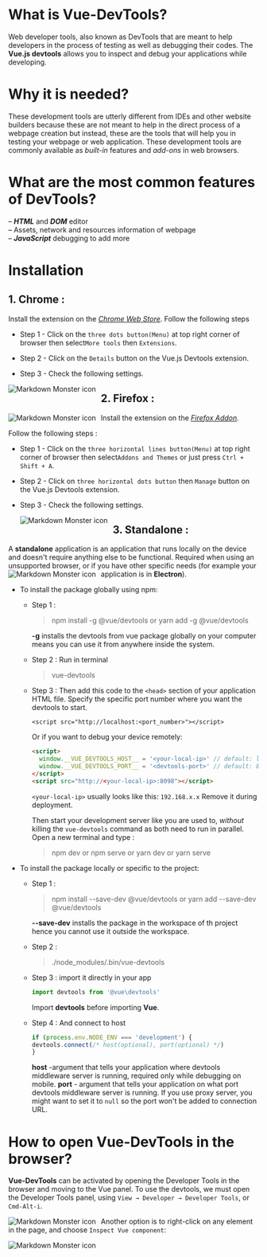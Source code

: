 # What is Vue-DevTools?
Web developer tools, also known as DevTools that are meant to help developers in the process of testing as well as debugging their codes. 
The **Vue.js devtools** allows you to inspect and debug your applications while developing.

# Why it is needed?
These development tools are utterly different from IDEs and other website builders because these are not meant to help in the direct process of a webpage creation but instead, these are the tools that will help you in testing your webpage or web application.
These development tools are commonly available as *built-in* features and *add-ons* in web browsers.
# What are the most common features of DevTools?
– ***HTML*** and ***DOM*** editor  
– Assets, network and resources information of webpage  
– ***JavaScript*** debugging to add more

# Installation
## 1. Chrome :
 Install the extension on the _[Chrome Web Store](https://chrome.google.com/webstore/detail/vuejs-devtools/nhdogjmejiglipccpnnnanhbledajbpd)_.  Follow the following steps

	
- Step 1 - Click on the `three dots button(Menu)` at top right corner of browser then select`More tools` then `Extensions`. 
	
- Step 2 -  Click on the  `Details`  button on the Vue.js Devtools extension.
	
- Step 3 - Check the following settings.
	
		
<img src="https://devtools.vuejs.org/assets/chrome-settings2.e239f122.png"  
   alt="Markdown Monster icon"  
   style="float: left; margin-right: 10px;" />

## 2. Firefox :
 Install the extension on the _[Firefox Addon](https://addons.mozilla.org/en-US/firefox/addon/vue-js-devtools/)_. 
<img src="https://flaviocopes.com/vue-devtools/firefox-addon-installed.png"  
   alt="Markdown Monster icon"  
   style="float: left; margin-right: 10px;" />

Follow the following steps : 

- Step 1 - Click on the `three horizontal lines button(Menu)` at top right corner of browser then select`Addons and Themes` or just press `Ctrl + Shift + A`. 
	
- Step 2 -  Click on `three horizontal dots button` then  `Manage`  button on the Vue.js Devtools extension.
	
- Step 3 - Check the following settings.

  <img src="https://devtools.vuejs.org/assets/firefox-settings3.92d80ebf.png"  
   alt="Markdown Monster icon"  
   style="float: left; margin-right: 10px;" />
 
 ## 3. Standalone :
 A **standalone** application is an application that runs locally on the device and doesn't require anything else to be functional. Required when using an unsupported browser, or if you have other specific needs (for example your application is in **Electron**).
 <img src="https://flaviocopes.com/vue-devtools/standalone-vue-devtools-waiting.png"  
   alt="Markdown Monster icon"  
   style="float: left; margin-right: 10px;" />

- To install the package globally using npm:
	- Step 1 : 
		> npm install -g @vue/devtools
		or
		> yarn add -g @vue/devtools

		**-g** installs the devtools from vue package globally on your computer means you can use it from anywhere inside the system.
	- Step 2 : Run in terminal 
		> vue-devtools
	
	- Step 3 : Then add this code to the `<head>` section of your application HTML file. Specify the specific port number where you want the devtools to start.
		
		```<script src="http://localhost:<port_number>"></script>```
		
		Or if you want to debug your device remotely:
		```html
		<script>
		  window.__VUE_DEVTOOLS_HOST__ = '<your-local-ip>' // default: localhost
		  window.__VUE_DEVTOOLS_PORT__ = '<devtools-port>' // default: 8098
		</script>
		<script src="http://<your-local-ip>:8098"></script>
		```
		`<your-local-ip>` usually looks like this: `192.168.x.x`
		Remove it during deployment.
		
		Then start your development server like you are used to, _without_ killing the `vue-devtools` command as both need to run in parallel. Open a new terminal and type :
		> npm dev
		or
		> npm serve
		or
		> yarn dev
		or
		> yarn serve
		 
		
	
- To install the package locally or specific to the project:
	- Step 1 : 
		>npm install --save-dev @vue/devtools
		>or
		>yarn add  --save-dev @vue/devtools

		**--save-dev** installs the package in the workspace of th project hence you cannot use it outside the workspace.
	- Step 2 :  
		> ./node_modules/.bin/vue-devtools
	
	- Step 3 : import it directly in your app  
		```js
		import devtools from '@vue\devtools'
		```
		Import **devtools** before importing **Vue**.
	- Step 4 : And connect to host
	  ```js
	  if (process.env.NODE_ENV === 'development') {
	  devtools.connect(/* host(optional), port(optional) */)
	  }
	  ```
		**host** -argument that tells your application where devtools middleware server is running, required only while debugging on mobile.
		**port** - argument that tells your application on what port devtools middleware server is running. If you use proxy server, you might want to set it to `null`    so the port won't be added to connection URL.

# How to open Vue-DevTools in the browser?
 
**Vue-DevTools** can be activated by opening the Developer Tools in the browser and moving to the Vue panel.
To use the devtools, we must open the Developer Tools panel, using `View → Developer → Developer Tools`, or `Cmd-Alt-i`.
 
 <img src="https://flaviocopes.com/vue-devtools/devtools-window.png"  
   alt="Markdown Monster icon"  
   style="float: left; margin-right: 10px;" />

Another option is to right-click on any element in the page, and choose `Inspect Vue component`:
 
 <img src="https://flaviocopes.com/vue-devtools/inspect-vue-component.png"  
   alt="Markdown Monster icon"  
   style="float: left; margin-right: 10px;" />

	

 

